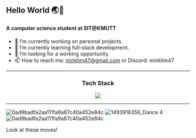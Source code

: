 ## Hello World 🌏🌈

#### A computer science student at SIT@KMUTT

- 🔭 I’m currently working on personal projects.
- 🌱 I’m currently learning full-stack development.
- 👯 I’m looking for a working opportunity.
- 📫 How to reach me: minklim47@gmail.com or Discord: minklim47
---
<h3 align="center" >Tech Stack</h3>
<p align="center">
  <a href="https://skillicons.dev">
    <img src="https://skillicons.dev/icons?i=css,html,js,react,express,c,java" />
  </a>
</p>

---
  
![0ad9badfa2aa111fa9a87c40a452e84c](https://user-images.githubusercontent.com/83345019/233833617-b802389d-c6f8-48e8-867e-9ac8d5be3bca.gif)
![1493916356_Dance 4](https://user-images.githubusercontent.com/83345019/233833625-7e8f5466-e10a-4f98-aafe-5a9046b7c879.gif)
![0ad9badfa2aa111fa9a87c40a452e84c](https://user-images.githubusercontent.com/83345019/233833617-b802389d-c6f8-48e8-867e-9ac8d5be3bca.gif)
  
Look at these moves!
